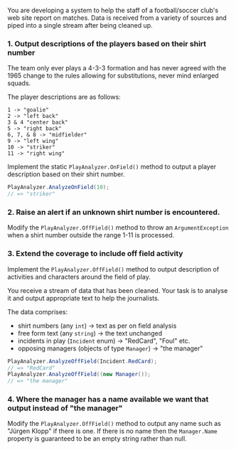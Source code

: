 You are developing a system to help the staff of a football/soccer club's web site report on matches. Data is received from a variety of sources and piped into a single stream after being cleaned up.

### 1. Output descriptions of the players based on their shirt number

The team only ever plays a 4-3-3 formation and has never agreed with the 1965 change to the rules allowing for substitutions, never mind enlarged squads.

The player descriptions are as follows:

```
1 -> "goalie"
2 -> "left back"
3 & 4 "center back"
5 -> "right back"
6, 7, & 8 -> "midfielder"
9 -> "left wing"
10 -> "striker"
11 -> "right wing"
```

Implement the static `PlayAnalyzer.OnField()` method to output a player description based on their shirt number.

```csharp
PlayAnalyzer.AnalyzeOnField(10);
// => "striker"
```

### 2. Raise an alert if an unknown shirt number is encountered.

Modify the `PlayAnalyzer.OffField()` method to throw an `ArgumentException` when a shirt number outside the range 1-11 is processed.

### 3. Extend the coverage to include off field activity

Implement the `PlayAnalyzer.OffField()` method to output description of activities and characters around the field of play.

You receive a stream of data that has been cleaned. Your task is to analyse it and output appropriate text to help the journalists.

The data comprises:

- shirt numbers (any `int`) -> text as per on field analysis
- free form text (any `string`) -> the text unchanged
- incidents in play (`Incident` enum) -> "RedCard", "Foul" etc.
- opposing managers (objects of type `Manager`) -> "the manager"

```csharp
PlayAnalyzer.AnalyzeOffField(Incident.RedCard);
// => "RedCard"
PlayAnalyzer.AnalyzeOffField((new Manager());
// => "the manager"
```

### 4. Where the manager has a name available we want that output instead of "the manager"

Modify the `PlayAnalyzer.OffField()` method to output any name such as "Jürgen Klopp" if there is one. If there is no name then the `Manager.Name` property is guaranteed to be an empty string rather than null.
